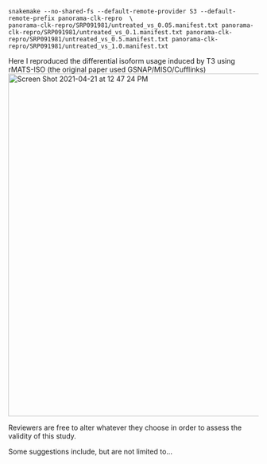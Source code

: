 ```
snakemake --no-shared-fs --default-remote-provider S3 --default-remote-prefix panorama-clk-repro  \
panorama-clk-repro/SRP091981/untreated_vs_0.05.manifest.txt panorama-clk-repro/SRP091981/untreated_vs_0.1.manifest.txt panorama-clk-repro/SRP091981/untreated_vs_0.5.manifest.txt panorama-clk-repro/SRP091981/untreated_vs_1.0.manifest.txt
```

Here I reproduced the differential isoform usage induced by T3 using rMATS-ISO (the original paper used GSNAP/MISO/Cufflinks)
<img width="689" alt="Screen Shot 2021-04-21 at 12 47 24 PM" src="https://user-images.githubusercontent.com/147991/115591081-f8e8e380-a28e-11eb-85f3-fa8d4c89b5bd.png">


Reviewers are free to alter whatever they choose in order to assess the validity of this study. 

Some suggestions include, but are not limited to...
